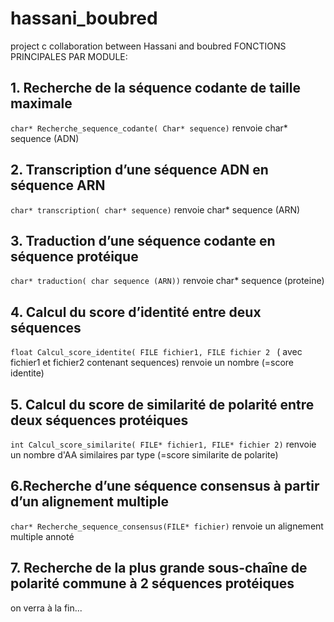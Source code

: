 # hassani_boubred
project c collaboration between Hassani and boubred
FONCTIONS PRINCIPALES PAR MODULE:

## 1. Recherche de la séquence codante de taille maximale
``char* Recherche_sequence_codante( Char* sequence)`` renvoie char* sequence (ADN)

## 2. Transcription d’une séquence ADN en séquence ARN
``char* transcription( char* sequence)`` renvoie char* sequence (ARN)

## 3. Traduction d’une séquence codante en séquence protéique 
``char* traduction( char sequence (ARN))`` renvoie char* sequence (proteine)

## 4. Calcul du score d’identité entre deux séquences
``float Calcul_score_identite( FILE fichier1, FILE fichier 2 `` ( avec fichier1 et fichier2 contenant sequences) renvoie un nombre (=score identite)

## 5. Calcul du score de similarité de polarité entre deux séquences protéiques
``int Calcul_score_similarite( FILE* fichier1, FILE* fichier 2)`` renvoie un nombre d'AA similaires par type (=score similarite de polarite)

## 6.Recherche d’une séquence consensus à partir d’un alignement multiple  
``char* Recherche_sequence_consensus(FILE* fichier)`` renvoie un alignement multiple annoté

## 7. Recherche de la plus grande sous-chaîne de polarité commune à 2 séquences protéiques
on verra à la fin...
